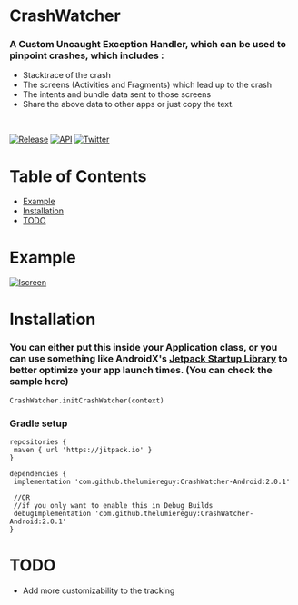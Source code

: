# CrashWatcher

### A Custom Uncaught Exception Handler, which can be used to pinpoint crashes, which includes :

- Stacktrace of the crash
- The screens (Activities and Fragments) which lead up to the crash
- The intents and bundle data sent to those screens
- Share the above data to other apps or just copy the text.

</br> 

[![Release](https://img.shields.io/github/v/release/thelumiereguy/CrashWatcher-Android?style=for-the-badge)](https://jitpack.io/#thelumiereguy/CrashWatcher-Android) [![API](https://img.shields.io/badge/API-19%2B-orange?style=for-the-badge)](https://android-arsenal.com/api?level=19) [![Twitter](https://img.shields.io/badge/twitter-thelumiereguy-blue?style=for-the-badge)](https://twitter.com/thelumiereguy)

# Table of Contents

- [Example](#example)
- [Installation](#installation)
- [TODO](#todo)

# Example

[![Iscreen](https://user-images.githubusercontent.com/46375353/92323951-6fb3d200-f05a-11ea-82f3-5b2891bcc6a1.png)]()

# Installation

### You can either put this inside your Application class, or you can use something like AndroidX's [Jetpack Startup Library](https://developer.android.com/topic/libraries/app-startup) to better optimize your app launch times. (You can check the sample here)

```
CrashWatcher.initCrashWatcher(context)  
```

### Gradle setup

```  
repositories {  
 maven { url 'https://jitpack.io' }  
}  
  
dependencies {  
 implementation 'com.github.thelumiereguy:CrashWatcher-Android:2.0.1'
 
 //OR 
 //if you only want to enable this in Debug Builds
 debugImplementation 'com.github.thelumiereguy:CrashWatcher-Android:2.0.1'
}  
```

# TODO

* Add more customizability to the tracking
